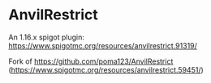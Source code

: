 # AnvilRestrict

An 1.16.x spigot plugin: https://www.spigotmc.org/resources/anvilrestrict.91319/

Fork of https://github.com/poma123/AnvilRestrict (https://www.spigotmc.org/resources/anvilrestrict.59451/)
